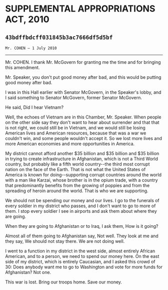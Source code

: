 # SUPPLEMENTAL APPROPRIATIONS ACT, 2010
## `43bdffbdcff031845b3ac7666df5d5bf`
`Mr. COHEN — 1 July 2010`

---


Mr. COHEN. I thank Mr. McGovern for granting me the time and for 
bringing this amendment.

Mr. Speaker, you don't put good money after bad, and this would be 
putting good money after bad.

I was in this Hall earlier with Senator McGovern, in the Speaker's 
lobby, and I said something to Senator McGovern, former Senator 
McGovern.

He said, Did I hear Vietnam?

Well, the echoes of Vietnam are in this Chamber, Mr. Speaker. When 
people on the other side say they don't want to hear about surrender 
and that that is not right, we could still be in Vietnam, and we would 
still be losing American lives and American resources, because that was 
a war we couldn't win, and some people wouldn't accept it. So we lost 
more lives and more American economies and more opportunities in 
America.

My district cannot afford another $35 billion and $35 billion and $35 
billion in trying to create infrastructure in Afghanistan, which is not 
a Third World country, but probably like a fifth world country--the 
third most corrupt nation on the face of the Earth. That is not what 
the United States of America is known for doing--supporting corrupt 
countries around the world with a man like Karzai, whose brother is in 
the opium trade, with a country that predominantly benefits from the 
growing of poppies and from the spreading of heroin around the world. 
That is who we are supporting.

We should not be spending our money and our lives. I go to the 
funerals of every soldier in my district who passes, and I don't want 
to go to more of them. I stop every soldier I see in airports and ask 
them about where they are going.

When they are going to Afghanistan or to Iraq, I ask them, How is it 
going?

Almost all of them going to Afghanistan say, Not well. They look at 
me and they say, We should not stay there. We are not doing well.

I went to a function in my district in the west side, almost entirely 
African American, and to a person, we need to spend our money here. On 
the east side of my district, which is entirely Caucasian, and I asked 
this crowd of 30: Does anybody want me to go to Washington and vote for 
more funds for Afghanistan? Not one.

This war is lost. Bring our troops home. Save our money.